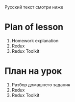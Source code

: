 Русский текст смотри ниже

# Plan of lesson <br/>
1. Homework explanation <br/>
2. Redux <br/>
3. Redux Toolkit <br/>


# План на урок <br/>
1. Разбор домашнего задания <br/>
2. Redux <br/>
3. Redux Toolkit <br/>